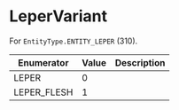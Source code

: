 # LeperVariant

For `EntityType.ENTITY_LEPER` (310). 

| Enumerator | Value | Description |
| - | - | - |
| LEPER | 0 |  |
| LEPER_FLESH | 1 |  |
